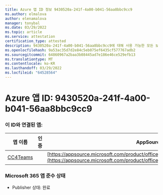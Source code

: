 ```yaml
---
title: Azure 앱 ID 정보 9430520a-241f-4a00-b041-56aa8bbc9cc9
ms.author: elmalova
author: elenamalova
manager: tonybal
ms.date: 03/29/2022
ms.topic: article
ms.service: attestation
certification_type: attested
description: 9430520a-241f-4a00-b041-56aa8bbc9cc9에 대해 사용 가능한 모든 보안 및 규정 준수 정보입니다.
ms.openlocfilehash: 9a53ac35d7d2e84c5eb075ef6435cf577767adb2
ms.sourcegitcommit: 64860967a2baa3b08445ad7e186e46ce529efb13
ms.translationtype: MT
ms.contentlocale: ko-KR
ms.lasthandoff: 03/29/2022
ms.locfileid: "64528564"
---
```

# <a name="azure-app-id-9430520a-241f-4a00-b041-56aa8bbc9cc9"></a>Azure 앱 ID: 9430520a-241f-4a00-b041-56aa8bbc9cc9


### <a name="apps-associated-with-this-id"></a>이 ID와 연결된 앱:
| **앱 이름** | **인증** | **AppSource의 보기** |
|--------------|---------------|-----------------------|
| [CC4Teams](../forward/contactcenter4all1634641680587.cc4all_01.md) |  | [https://appsource.microsoft.com/product/office/contactcenter4all1634641680587.cc4all_01](https://appsource.microsoft.com/product/office/contactcenter4all1634641680587.cc4all_01) |

### <a name="microsoft-365-app-compliance-status"></a>Microsoft 365 앱 준수 상태
- Publisher 상태: 완료
